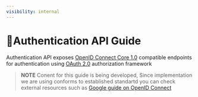 ```yaml
---
visibility: internal
---
```


<span class="icon"></span>Authentication API Guide
======================
Authentication API exposes [OpenID Connect Core 1.0](http://openid.net/specs/openid-connect-core-1_0.html) compatible endpoints for authentication using [ OAuth 2.0](http://tools.ietf.org/html/rfc6749) authorization framework
   
> **NOTE** Conent for this guide is being developed, Since implementation we are using conforms to established standartd you can check external resources such as [Google guide on OpenID Connect](https://developers.google.com/identity/protocols/OpenIDConnect)